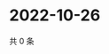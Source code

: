 # 2022-10-26

共 0 条

<!-- BEGIN WEIBO -->
<!-- 最后更新时间 Wed Oct 26 2022 22:22:44 GMT+0800 (China Standard Time) -->

<!-- END WEIBO -->
